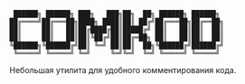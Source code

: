      ██████╗ ██████╗ ███╗   ███╗██╗  ██╗ ██████╗ ██████╗
    ██╔════╝██╔═══██╗████╗ ████║██║ ██╔╝██╔═══██╗██╔══██╗
    ██║     ██║   ██║██╔████╔██║█████╔╝ ██║   ██║██║  ██║
    ██║     ██║   ██║██║╚██╔╝██║██╔═██╗ ██║   ██║██║  ██║
    ╚██████╗╚██████╔╝██║ ╚═╝ ██║██║  ██╗╚██████╔╝██████╔╝
     ╚═════╝ ╚═════╝ ╚═╝     ╚═╝╚═╝  ╚═╝ ╚═════╝ ╚═════╝
Небольшая утилита для удобного комментирования кода.
